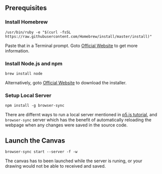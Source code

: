 ## Prerequisites

### Install Homebrew

```
/usr/bin/ruby -e "$(curl -fsSL https://raw.githubusercontent.com/Homebrew/install/master/install)"
```

Paste that in a Terminal prompt. Goto [Official Website](https://brew.sh/) to get more information.

### Install Node.js and npm

```
brew install node
```

Alternatively, goto [Official Website](https://nodejs.org/en/download/) to download the installer.

### Setup Local Server

```
npm install -g browser-sync
```

There are differnt ways to run a local server mentioned in [p5.js tutorial](https://github.com/processing/p5.js/wiki/Local-server), and `browser-sync` server which has the benefit of automatically reloading the webpage when any changes were saved in the source code.

## Launch the Canvas

```
browser-sync start --server -f -w
```

The canvas has to been launched while the server is runing, or your drawing would not be able to received and saved.

